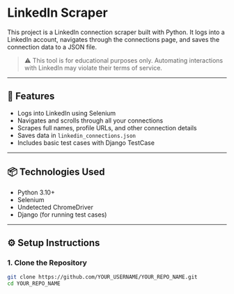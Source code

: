 # LinkedIn Scraper

This project is a LinkedIn connection scraper built with Python. It logs into a LinkedIn account, navigates through the connections page, and saves the connection data to a JSON file.

> ⚠️ This tool is for educational purposes only. Automating interactions with LinkedIn may violate their terms of service.

---

## 🚀 Features

- Logs into LinkedIn using Selenium
- Navigates and scrolls through all your connections
- Scrapes full names, profile URLs, and other connection details
- Saves data in `linkedin_connections.json`
- Includes basic test cases with Django TestCase

---

## 📦 Technologies Used

- Python 3.10+
- Selenium
- Undetected ChromeDriver
- Django (for running test cases)

---

## ⚙️ Setup Instructions

### 1. Clone the Repository

```bash
git clone https://github.com/YOUR_USERNAME/YOUR_REPO_NAME.git
cd YOUR_REPO_NAME
